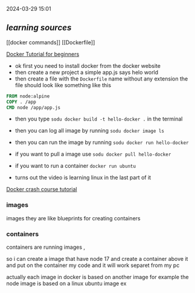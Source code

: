 



2024-03-29 15:01

## *learning sources*

[[docker commands]]
[[Dockerfile]]

[Docker Tutorial for beginners](https://www.youtube.com/watch?v=pTFZFxd4hOI)

- ok first you need to install docker from the docker website
- then create a new project a simple app.js says helo world
- then create a file with the `Dockerfile` name without any extension
the file should look like something like this
```dockerfile
FROM node:alpine
COPY . /app
CMD node /app/app.js
```
- then you type `sodu docker build -t hello-docker .` in the terminal
- then you can log all image by running `sodu docker image ls`
- then you can run the image by running `sodu docker run hello-docker`


- if you want to pull a image use  `sodu docker pull hello-docker`

- if you want to run a container `docker run ubuntu `
- turns out the video is learning linux in the last part of it



[Docker crash course tutorial](https://www.youtube.com/watch?v=31ieHmcTUOk&list=PL4cUxeGkcC9hxjeEtdHFNYMtCpjNBm3h7)
### images 
images they are like blueprints for creating containers

### containers
containers are running images ,

so i can create a image that have node 17 and create a container above it and put on the container my code and it will work separet from my pc

actually each image in docker is based on another image for example the node image is based on a linux ubuntu image ex





